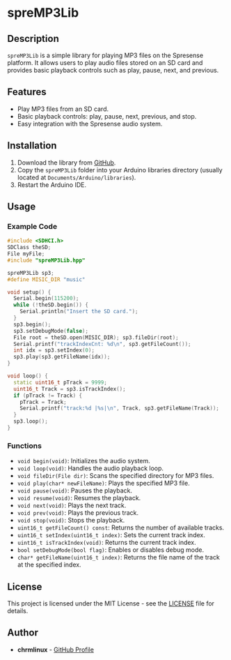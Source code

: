 # spreMP3Lib

## Description
`spreMP3Lib` is a simple library for playing MP3 files on the Spresense platform. It allows users to play audio files stored on an SD card and provides basic playback controls such as play, pause, next, and previous.

## Features
- Play MP3 files from an SD card.
- Basic playback controls: play, pause, next, previous, and stop.
- Easy integration with the Spresense audio system.

## Installation
1. Download the library from [GitHub](https://github.com/chrmlinux/spreMP3Lib).
2. Copy the `spreMP3Lib` folder into your Arduino libraries directory (usually located at `Documents/Arduino/libraries`).
3. Restart the Arduino IDE.

## Usage

### Example Code

```cpp
#include <SDHCI.h>
SDClass theSD;
File myFile;
#include "spreMP3Lib.hpp"

spreMP3Lib sp3;
#define MISIC_DIR "music"

void setup() {
  Serial.begin(115200);
  while (!theSD.begin()) {
    Serial.println("Insert the SD card.");
  }
  sp3.begin();
  sp3.setDebugMode(false);
  File root = theSD.open(MISIC_DIR); sp3.fileDir(root);
  Serial.printf("trackIndexCnt: %d\n", sp3.getFileCount());
  int idx = sp3.setIndex(0);
  sp3.play(sp3.getFileName(idx));
}

void loop() {
  static uint16_t pTrack = 9999;
  uint16_t Track = sp3.isTrackIndex();
  if (pTrack != Track) {
    pTrack = Track;
    Serial.printf("track:%d |%s|\n", Track, sp3.getFileName(Track));
  }
  sp3.loop();
}
```

### Functions

- `void begin(void)`: Initializes the audio system.
- `void loop(void)`: Handles the audio playback loop.
- `void fileDir(File dir)`: Scans the specified directory for MP3 files.
- `void play(char* newFileName)`: Plays the specified MP3 file.
- `void pause(void)`: Pauses the playback.
- `void resume(void)`: Resumes the playback.
- `void next(void)`: Plays the next track.
- `void prev(void)`: Plays the previous track.
- `void stop(void)`: Stops the playback.
- `uint16_t getFileCount() const`: Returns the number of available tracks.
- `uint16_t setIndex(uint16_t index)`: Sets the current track index.
- `uint16_t isTrackIndex(void)`: Returns the current track index.
- `bool setDebugMode(bool flag)`: Enables or disables debug mode.
- `char* getFileName(uint16_t index)`: Returns the file name of the track at the specified index.

## License
This project is licensed under the MIT License - see the [LICENSE](LICENSE) file for details.

## Author
- **chrmlinux** - [GitHub Profile](https://github.com/chrmlinux)
